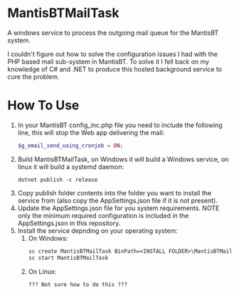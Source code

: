# MantisBTMailTask
A windows service to process the outgoing mail queue for the MantisBT system.

I couldn't figure out how to solve the configuration issues I had with the PHP based mail sub-system in MantisBT. To solve it I fell back on my knowledge of C# and .NET to produce this hosted background service to cure the problem.

# How To Use
1. In your MantisBT config_inc.php file you need to include the following line, this will stop the Web app delivering the mail:
   ```php
   $g_email_send_using_cronjob = ON;
   ```
1. Build MantisBTMailTask, on Windows it will build a Windows service, on linux it will build a systemd daemon:
   ```dotnet
   dotnet publish -c release
   ```
1. Copy publish folder contents into the folder you want to install the service from (also copy the AppSettings.json file if it is not present).
1. Update the AppSettings.json file for you system requirements. NOTE only the minimum required configuration is included in the AppSettings.json in this repository.
1. Install the service depnding on your operating system:
   1. On Windows:
      ```cmd
      sc create MantisBTMailTask BinPath=<INSTALL FOLDER>\MantisBTMailTask.exe
      sc start MantisBTMailTask
      ```
   1. On Linux:
      ```
      ??? Not sure how to do this ???
      ```


